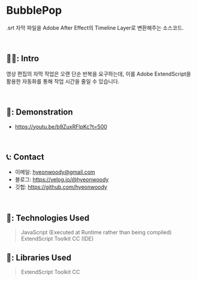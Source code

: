 # BubblePop
.srt 자막 파일을 Adobe After Effect의 Timeline Layer로 변환해주는 소스코드.

</br>

## 🧑‍💻: Intro
 영상 편집의 자막 작업은 오랜 단순 반복을 요구하는데, 
 이를 Adobe ExtendScript을 활용한 자동화를 통해 
 작업 시간을 줄일 수 있습니다.

</br>

## 🎥: Demonstration 
- https://youtu.be/b9ZuxRFlpKc?t=500

</br>

## 📞: Contact
- 이메일: hyeonwoody@gmail.com
- 블로그: https://velog.io/@hyeonwoody
- 깃헙: https://github.com/hyeonwoody

</br>

## 🧱: Technologies Used
>JavaScript (Executed at Runtime rather than being compiled)
>ExtendScript Toolkit CC (IDE)

## 📖: Libraries Used
>ExtendScript Toolkit CC
